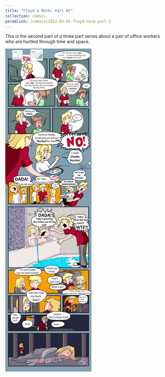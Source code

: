```yaml
---
title: "Floyd & Norm: Part 02"
collection: comics
permalink: /comics/2012-03-01-floyd-norm-part-2
---
```

This is the second part of a three part series about a pair of office workers who are hurtled through time and space.

![Floyd and Norm 02](../images/comics/nyetoon/nyetoon_TobyToon_6.5.20_final-1.png)
